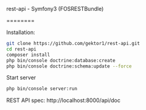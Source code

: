rest-api - Symfony3 (FOSRESTBundle)

========

Installation:

```bash
git clone https://github.com/gektor1/rest-api.git
cd rest-api
composer install
php bin/console doctrine:database:create
php bin/console doctrine:schema:update --force
```

Start server
```bash
php bin/console server:run
```

REST API spec:
http://localhost:8000/api/doc
